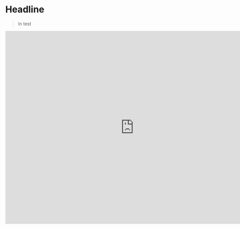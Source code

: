 # Headline

> In test

<iframe 
src="https://www.bilibili.com/video/BV1za4y1Q7YT/?spm_id_from=333.999.0.0&vd_source=e98373b1a1167aa57cc8323787bb0ce6" 
scrolling="no" 
border="0" 
frameborder="no" 
framespacing="0" 
allowfullscreen="true" 
height=600 
width=800> 
</iframe>
<!-- 相当于是子网页 -->
<!-- B站分享链接提供 -->
